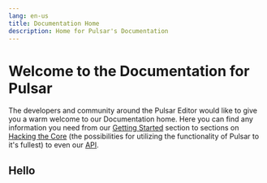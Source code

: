 ```yaml
---
lang: en-us
title: Documentation Home
description: Home for Pulsar's Documentation
---
```


# Welcome to the Documentation for Pulsar

The developers and community around the Pulsar Editor would like to give you a
warm welcome to our Documentation home. Here you can find any information you
need from our [Getting Started](/docs/user_guide/getting-started/) section to
sections on [Hacking the Core](#) (the possibilities for utilizing the
functionality of Pulsar to it's fullest) to even our [API](#).

## Hello
